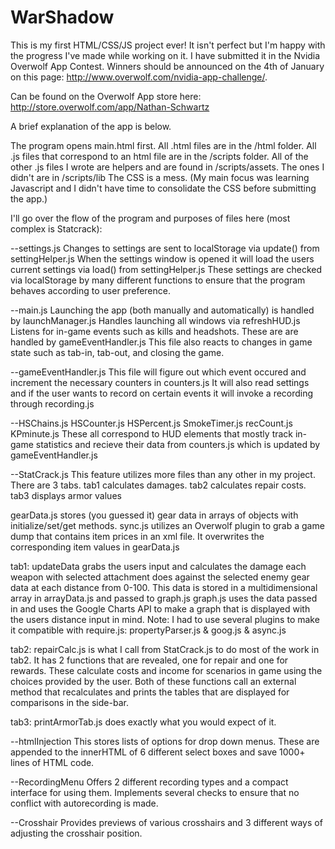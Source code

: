 # WarShadow

This is my first HTML/CSS/JS project ever! It isn't perfect but I'm happy with the progress I've made while working on it.
I have submitted it in the Nvidia Overwolf App Contest. Winners should be announced on the 4th of January on this page: http://www.overwolf.com/nvidia-app-challenge/.

Can be found on the Overwolf App store here: http://store.overwolf.com/app/Nathan-Schwartz

A brief explanation of the app is below.

The program opens main.html first.
All .html files are in the /html folder.
All .js files that correspond to an html file are in the /scripts folder.
All of the other .js files I wrote are helpers and are found in /scripts/assets. The ones I didn't are in /scripts/lib
The CSS is a mess. (My main focus was learning Javascript and I didn't have time to consolidate the CSS before submitting the app.)


I'll go over the flow of the program and purposes of files here (most complex is Statcrack):

--settings.js
Changes to settings are sent to localStorage via update() from settingHelper.js
When the settings window is opened it will load the users current settings via load() from settingHelper.js
These settings are checked via localStorage by many different functions to ensure that the program behaves according to user preference.

--main.js
Launching the app (both manually and automatically) is handled by launchManager.js
Handles launching all windows via refreshHUD.js
Listens for in-game events such as kills and headshots.  These are are handled by gameEventHandler.js
This file also reacts to changes in game state such as tab-in, tab-out, and closing the game. 

--gameEventHandler.js
This file will figure out which event occured and increment the necessary counters in counters.js
It will also read settings and if the user wants to record on certain events it will invoke a recording through recording.js

--HSChains.js  HSCounter.js  HSPercent.js  SmokeTimer.js  recCount.js  KPminute.js
These all correspond to HUD elements that mostly track in-game statistics and recieve their data from counters.js which is updated by gameEventHandler.js 

--StatCrack.js
This feature utilizes more files than any other in my project. 
<nutshell> There are 3 tabs. tab1 calculates damages. tab2 calculates repair costs. tab3 displays armor values </nutshell>

gearData.js stores (you guessed it) gear data in arrays of objects with initialize/set/get methods.
sync.js utilizes an Overwolf plugin to grab a game dump that contains item prices in an xml file. It overwrites the corresponding item values in gearData.js

tab1:
updateData grabs the users input and calculates the damage each weapon with selected attachment does against the selected enemy gear data at each distance from 0-100.
This data is stored in a multidimensional array in arrayData.js and passed to graph.js
graph.js uses the data passed in and uses the Google Charts API to make a graph that is displayed with the users distance input in mind.
Note: I had to use several plugins to make it compatible with require.js: propertyParser.js & goog.js & async.js

tab2:
repairCalc.js is what I call from StatCrack.js to do most of the work in tab2. It has 2 functions that are revealed, one for repair and one for rewards.
These calculate costs and income for scenarios in game using the choices provided by the user. Both of these functions call an external method that 
recalculates and prints the tables that are displayed for comparisons in the side-bar.

tab3:
printArmorTab.js does exactly what you would expect of it.

--htmlInjection
This stores lists of options for drop down menus. These are appended to the innerHTML of 6 different select boxes and save 1000+ lines of HTML code.

--RecordingMenu
Offers 2 different recording types and a compact interface for using them. Implements several checks to ensure that no conflict with autorecording is made.

--Crosshair
Provides previews of various crosshairs and 3 different ways of adjusting the crosshair position.



